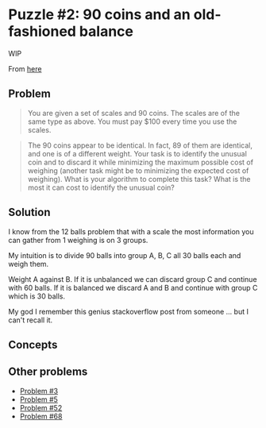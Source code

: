 # Puzzle #2: 90 coins and an old-fashioned balance

WIP

From [here](http://puzzles.nigelcoldwell.co.uk/)

## Problem

>You are given a set of scales and 90 coins. The scales are of the same type
as above. You must pay $100 every time you use the scales.

>The 90 coins appear to be identical. In fact, 89 of them are identical, and
one is of a different weight. Your task is to identify the unusual coin and
to discard it while minimizing the maximum possible cost of weighing (another
task might be to minimizing the expected cost of weighing). What is your
algorithm to complete this task? What is the most it can cost to identify the
unusual coin?

## Solution

I know from the 12 balls problem that with a scale the most information you can gather from 1 weighing is on 3 groups. 

My intuition is to divide 90 balls into group A, B, C all 30 balls each and weigh them. 

Weight A against B. If it is unbalanced we can discard group C and continue with 60 balls. If it is balanced we discard A and B and continue with group C which is 30 balls.  

My god I remember this genius stackoverflow post from someone ... but I can't recall it. 

## Concepts

## Other problems

* [Problem #3](2020-01-27_riddle-03-bug.md)
* [Problem #5](2020-01-27_riddle-05-clock.md)
* [Problem #52](2020-01-27_riddle-52-socks.md)
* [Problem #68](2020-01-27_riddle-68-red-blue.md)